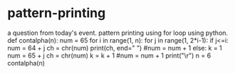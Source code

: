 # pattern-printing
a question from today's event.
pattern printing using for loop using python.
def contalpha(n):
    num = 65
    for i in range(1, n):
        for j in range(1, 2*i-1):
            if j<=i:
                num = 64 + j
                ch = chr(num)
                print(ch, end=" ")
                #num = num + 1
            else:
                k = 1
                num = 65 + j
                ch = chr(num)
                k = k + 1
                #num = num + 1
        print("\r")
n = 6
contalpha(n)        
